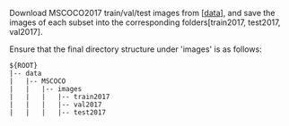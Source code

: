 Download MSCOCO2017 train/val/test images from [[data](https://cocodataset.org/#download)], and save the images of each subset into the corresponding folders[train2017, test2017, val2017].

Ensure that the final directory structure under 'images' is as follows:
```  
${ROOT}  
|-- data 
|   |-- MSCOCO  
|   |   |-- images  
|   |   |   |-- train2017  
|   |   |   |-- val2017
|   |   |   |-- test2017  
```  
